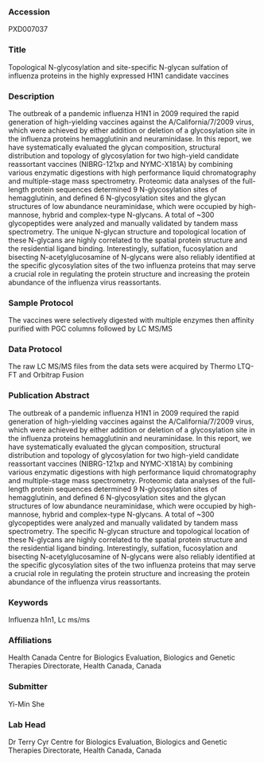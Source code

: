 ### Accession
PXD007037

### Title
Topological N-glycosylation and site-specific N-glycan sulfation of influenza proteins in the highly expressed H1N1 candidate vaccines

### Description
The outbreak of a pandemic influenza H1N1 in 2009 required the rapid generation of high-yielding vaccines against the A/California/7/2009 virus, which were achieved by either addition or deletion of a glycosylation site in the influenza proteins hemagglutinin and neuraminidase. In this report, we have systematically evaluated the glycan composition, structural distribution and topology of glycosylation for two high-yield candidate reassortant vaccines (NIBRG-121xp and NYMC-X181A) by combining various enzymatic digestions with high performance liquid chromatography and multiple-stage mass spectrometry. Proteomic data analyses of the full-length protein sequences determined 9 N-glycosylation sites of hemagglutinin, and defined 6 N-glycosylation sites and the glycan structures of low abundance neuraminidase, which were occupied by high-mannose, hybrid and complex-type N-glycans. A total of ~300 glycopeptides were analyzed and manually validated by tandem mass spectrometry. The unique N-glycan structure and topological location of these N-glycans are highly correlated to the spatial protein structure and the residential ligand binding. Interestingly, sulfation, fucosylation and bisecting N-acetylglucosamine of N-glycans were also reliably identified at the specific glycosylation sites of the two influenza proteins that may serve a crucial role in regulating the protein structure and increasing the protein abundance of the influenza virus reassortants.

### Sample Protocol
The vaccines were selectively digested with multiple enzymes then affinity purified with PGC columns followed by LC MS/MS

### Data Protocol
The raw LC MS/MS files from the data sets were acquired by Thermo LTQ-FT and Orbitrap Fusion

### Publication Abstract
The outbreak of a pandemic influenza H1N1 in 2009 required the rapid generation of high-yielding vaccines against the A/California/7/2009 virus, which were achieved by either addition or deletion of a glycosylation site in the influenza proteins hemagglutinin and neuraminidase. In this report, we have systematically evaluated the glycan composition, structural distribution and topology of glycosylation for two high-yield candidate reassortant vaccines (NIBRG-121xp and NYMC-X181A) by combining various enzymatic digestions with high performance liquid chromatography and multiple-stage mass spectrometry. Proteomic data analyses of the full-length protein sequences determined 9 N-glycosylation sites of hemagglutinin, and defined 6 N-glycosylation sites and the glycan structures of low abundance neuraminidase, which were occupied by high-mannose, hybrid and complex-type N-glycans. A total of ~300 glycopeptides were analyzed and manually validated by tandem mass spectrometry. The specific N-glycan structure and topological location of these N-glycans are highly correlated to the spatial protein structure and the residential ligand binding. Interestingly, sulfation, fucosylation and bisecting N-acetylglucosamine of N-glycans were also reliably identified at the specific glycosylation sites of the two influenza proteins that may serve a crucial role in regulating the protein structure and increasing the protein abundance of the influenza virus reassortants.

### Keywords
Influenza h1n1, Lc ms/ms

### Affiliations
Health Canada
Centre for Biologics Evaluation, Biologics and Genetic Therapies Directorate, Health Canada, Canada

### Submitter
Yi-Min She

### Lab Head
Dr Terry Cyr
Centre for Biologics Evaluation, Biologics and Genetic Therapies Directorate, Health Canada, Canada


